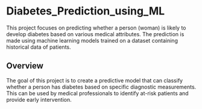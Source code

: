 # Diabetes_Prediction_using_ML

This project focuses on predicting whether a person (woman) is likely to develop diabetes based on various medical attributes. The prediction is made using machine learning models trained on a dataset containing historical data of patients.

## Overview

The goal of this project is to create a predictive model that can classify whether a person has diabetes based on specific diagnostic measurements. This can be used by medical professionals to identify at-risk patients and provide early intervention.
